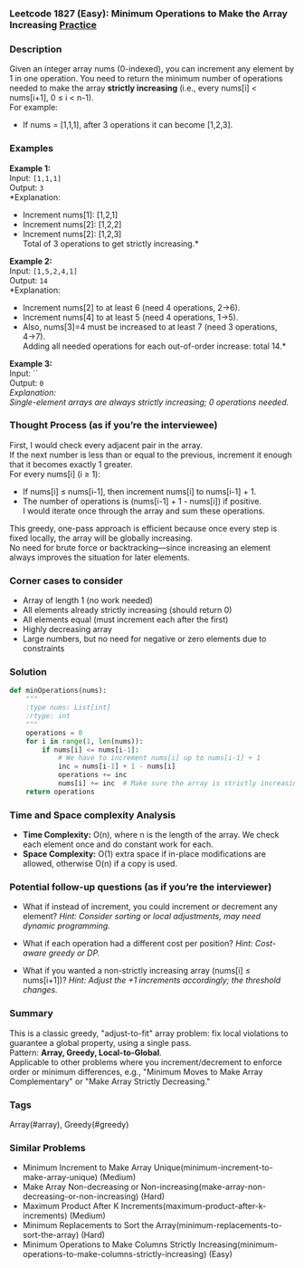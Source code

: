 ### Leetcode 1827 (Easy): Minimum Operations to Make the Array Increasing [Practice](https://leetcode.com/problems/minimum-operations-to-make-the-array-increasing)

### Description  
Given an integer array nums (0-indexed), you can increment any element by 1 in one operation. You need to return the minimum number of operations needed to make the array **strictly increasing** (i.e., every nums[i] < nums[i+1], 0 ≤ i < n-1).  
For example:  
- If nums = [1,1,1], after 3 operations it can become [1,2,3].

### Examples  

**Example 1:**  
Input: `[1,1,1]`  
Output: `3`  
*Explanation:  
- Increment nums[1]: [1,2,1]  
- Increment nums[2]: [1,2,2]  
- Increment nums[2]: [1,2,3]  
Total of 3 operations to get strictly increasing.*

**Example 2:**  
Input: `[1,5,2,4,1]`  
Output: `14`  
*Explanation:  
- Increment nums[2] to at least 6 (need 4 operations, 2→6).  
- Increment nums[4] to at least 5 (need 4 operations, 1→5).
- Also, nums[3]=4 must be increased to at least 7 (need 3 operations, 4→7).  
Adding all needed operations for each out-of-order increase: total 14.*

**Example 3:**  
Input: ``  
Output: `0`  
*Explanation:  
Single-element arrays are always strictly increasing; 0 operations needed.*

### Thought Process (as if you’re the interviewee)  
First, I would check every adjacent pair in the array.  
If the next number is less than or equal to the previous, increment it enough that it becomes exactly 1 greater.  
For every nums[i] (i ≥ 1):  
- If nums[i] ≤ nums[i-1], then increment nums[i] to nums[i-1] + 1.  
- The number of operations is (nums[i-1] + 1 - nums[i]) if positive.  
I would iterate once through the array and sum these operations.

This greedy, one-pass approach is efficient because once every step is fixed locally, the array will be globally increasing.  
No need for brute force or backtracking—since increasing an element always improves the situation for later elements.

### Corner cases to consider  
- Array of length 1 (no work needed)
- All elements already strictly increasing (should return 0)
- All elements equal (must increment each after the first)
- Highly decreasing array
- Large numbers, but no need for negative or zero elements due to constraints

### Solution

```python
def minOperations(nums):
    """
    :type nums: List[int]
    :rtype: int
    """
    operations = 0
    for i in range(1, len(nums)):
        if nums[i] <= nums[i-1]:
            # We have to increment nums[i] up to nums[i-1] + 1
            inc = nums[i-1] + 1 - nums[i]
            operations += inc
            nums[i] += inc  # Make sure the array is strictly increasing
    return operations
```

### Time and Space complexity Analysis  

- **Time Complexity:** O(n), where n is the length of the array. We check each element once and do constant work for each.
- **Space Complexity:** O(1) extra space if in-place modifications are allowed, otherwise O(n) if a copy is used.

### Potential follow-up questions (as if you’re the interviewer)  

- What if instead of increment, you could increment or decrement any element?
  *Hint: Consider sorting or local adjustments, may need dynamic programming.*

- What if each operation had a different cost per position?
  *Hint: Cost-aware greedy or DP.*

- What if you wanted a non-strictly increasing array (nums[i] ≤ nums[i+1])?
  *Hint: Adjust the +1 increments accordingly; the threshold changes.*

### Summary
This is a classic greedy, "adjust-to-fit" array problem: fix local violations to guarantee a global property, using a single pass.  
Pattern: **Array, Greedy, Local-to-Global**.  
Applicable to other problems where you increment/decrement to enforce order or minimum differences, e.g., "Minimum Moves to Make Array Complementary" or "Make Array Strictly Decreasing."

### Tags
Array(#array), Greedy(#greedy)

### Similar Problems
- Minimum Increment to Make Array Unique(minimum-increment-to-make-array-unique) (Medium)
- Make Array Non-decreasing or Non-increasing(make-array-non-decreasing-or-non-increasing) (Hard)
- Maximum Product After K Increments(maximum-product-after-k-increments) (Medium)
- Minimum Replacements to Sort the Array(minimum-replacements-to-sort-the-array) (Hard)
- Minimum Operations to Make Columns Strictly Increasing(minimum-operations-to-make-columns-strictly-increasing) (Easy)